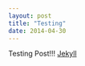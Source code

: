```yaml
---
layout: post
title: "Testing"
date: 2014-04-30
---
```


Testing Post!!! [Jekyll](http://jekyllrb.com)
